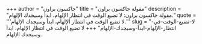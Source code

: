 +++
author = "جاكسون براون"
title = "مقولة جاكسون براون"
description = "مقولة جاكسون براون: لا تضيع الوقت في انتظار الإلهام، ابدأ وسيجدك الإلهام."
quote = '''لا تضيع الوقت في انتظار الإلهام، ابدأ وسيجدك الإلهام.'''
slug = "لا-تضيع-الوقت-في-انتظار-الإلهام-ابدأ-وسيجدك-الإلهام"
+++
لا تضيع الوقت في انتظار الإلهام، ابدأ وسيجدك الإلهام.
